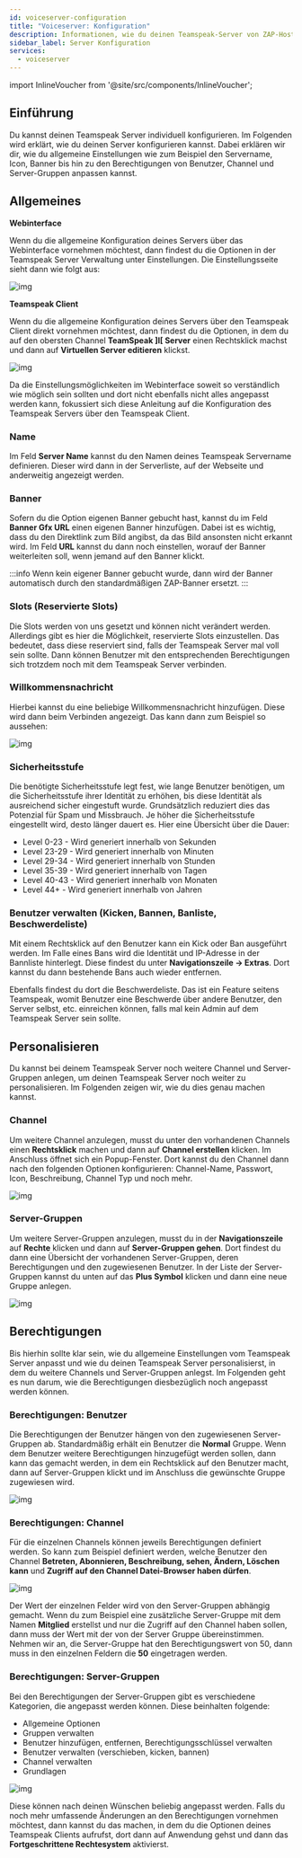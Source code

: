```yaml
---
id: voiceserver-configuration
title: "Voiceserver: Konfiguration"
description: Informationen, wie du deinen Teamspeak-Server von ZAP-Hosting konfigurieren kannst - ZAP-Hosting.com Dokumentation
sidebar_label: Server Konfiguration
services:
  - voiceserver
---
```


import InlineVoucher from '@site/src/components/InlineVoucher';

## Einführung

Du kannst deinen Teamspeak Server individuell konfigurieren. Im Folgenden wird erklärt, wie du deinen Server konfigurieren kannst. Dabei erklären wir dir, wie du allgemeine Einstellungen wie zum Beispiel den Servername, Icon, Banner bis hin zu den Berechtigungen von Benutzer, Channel und Server-Gruppen anpassen kannst. 

<InlineVoucher />

## Allgemeines

**Webinterface**

Wenn du die allgemeine Konfiguration deines Servers über das Webinterface vornehmen möchtest, dann findest du die Optionen in der Teamspeak Server Verwaltung unter Einstellungen. Die Einstellungsseite sieht dann wie folgt aus: 

![img](https://screensaver01.zap-hosting.com/index.php/s/cqYZLjCfx2BLJ3T/preview)


**Teamspeak Client**

Wenn du die allgemeine Konfiguration deines Servers über den Teamspeak Client direkt vornehmen möchtest, dann findest du die Optionen, in dem du auf den obersten Channel **TeamSpeak ]I[ Server** einen Rechtsklick machst und dann auf **Virtuellen Server editieren** klickst.

![img](https://screensaver01.zap-hosting.com/index.php/s/Ca9gaXEXA6Re88T/preview)


Da die Einstellungsmöglichkeiten im Webinterface soweit so verständlich wie möglich sein sollten und dort nicht ebenfalls nicht alles angepasst werden kann, fokussiert sich diese Anleitung auf die Konfiguration des Teamspeak Servers über den Teamspeak Client. 



### Name

Im Feld **Server Name** kannst du den Namen deines Teamspeak Servername definieren. Dieser wird dann in der Serverliste, auf der Webseite und anderweitig angezeigt werden. 



### Banner

Sofern du die Option eigenen Banner gebucht hast, kannst du im Feld **Banner Gfx URL** einen eigenen Banner hinzufügen. Dabei ist es wichtig, dass du den Direktlink zum Bild angibst, da das Bild ansonsten nicht erkannt wird. Im Feld **URL** kannst du dann noch einstellen, worauf der Banner weiterleiten soll, wenn jemand auf den Banner klickt. 

:::info
Wenn kein eigener Banner gebucht wurde, dann wird der Banner automatisch durch den standardmäßigen ZAP-Banner ersetzt. 
:::



### Slots (Reservierte Slots)

Die Slots werden von uns gesetzt und können nicht verändert werden. Allerdings gibt es hier die Möglichkeit, reservierte Slots einzustellen. Das bedeutet, dass diese reserviert sind, falls der Teamspeak Server mal voll sein sollte. Dann können Benutzer mit den entsprechenden Berechtigungen sich trotzdem noch mit dem Teamspeak Server verbinden.



### Willkommensnachricht

Hierbei kannst du eine beliebige Willkommensnachricht hinzufügen. Diese wird dann beim Verbinden angezeigt. Das kann dann zum Beispiel so aussehen:

![img](https://screensaver01.zap-hosting.com/index.php/s/eX2f6m39oEnX7Yc/preview)


### Sicherheitsstufe

Die benötigte Sicherheitsstufe legt fest, wie lange Benutzer benötigen, um die Sicherheitsstufe ihrer Identität zu erhöhen, bis diese Identität als ausreichend sicher eingestuft wurde. Grundsätzlich reduziert dies das Potenzial für Spam und Missbrauch. Je höher die Sicherheitsstufe eingestellt wird, desto länger dauert es. Hier eine Übersicht über die Dauer:

- Level 0-23 -  Wird generiert innerhalb von Sekunden
- Level 23-29 - Wird generiert innerhalb von Minuten
- Level 29-34 - Wird generiert innerhalb von Stunden
- Level 35-39 - Wird generiert innerhalb von Tagen
- Level 40-43 - Wird generiert innerhalb von Monaten
- Level 44+ - Wird generiert innerhalb von Jahren



### Benutzer verwalten (Kicken, Bannen, Banliste, Beschwerdeliste)

Mit einem Rechtsklick auf den Benutzer kann ein Kick oder Ban ausgeführt werden. Im Falle eines Bans wird die Identität und IP-Adresse in der Bannliste hinterlegt. Diese findest du unter **Navigationszeile -> Extras**. Dort kannst du dann bestehende Bans auch wieder entfernen.

Ebenfalls findest du dort die Beschwerdeliste. Das ist ein Feature seitens Teamspeak, womit Benutzer eine Beschwerde über andere Benutzer, den Server selbst, etc. einreichen können, falls mal kein Admin auf dem Teamspeak Server sein sollte. 



## Personalisieren

Du kannst bei deinem Teamspeak Server noch weitere Channel und Server-Gruppen anlegen, um deinen Teamspeak Server noch weiter zu personalisieren. Im Folgenden zeigen wir, wie du dies genau machen kannst.



### Channel

Um weitere Channel anzulegen, musst du unter den vorhandenen Channels einen **Rechtsklick** machen und dann auf **Channel erstellen** klicken. Im Anschluss öffnet sich ein Popup-Fenster. Dort kannst du den Channel dann nach den folgenden Optionen konfigurieren: Channel-Name, Passwort, Icon, Beschreibung, Channel Typ und noch mehr. 

![img](https://screensaver01.zap-hosting.com/index.php/s/TmeAiArsxAb3Ptm/preview)


### Server-Gruppen

Um weitere Server-Gruppen anzulegen, musst du in der **Navigationszeile** auf **Rechte** klicken und dann auf **Server-Gruppen gehen**. Dort findest du dann eine Übersicht der vorhandenen Server-Gruppen, deren Berechtigungen und den zugewiesenen Benutzer. In der Liste der Server-Gruppen kannst du unten auf das **Plus Symbol** klicken und dann eine neue Gruppe anlegen. 

![img](https://screensaver01.zap-hosting.com/index.php/s/WmDHRQ4RJiBf7FQ/preview)



## Berechtigungen

Bis hierhin sollte klar sein, wie du allgemeine Einstellungen vom Teamspeak Server anpasst und wie du deinen Teamspeak Server personalisierst, in dem du weitere Channels und Server-Gruppen anlegst. Im Folgenden geht es nun darum, wie die Berechtigungen diesbezüglich noch angepasst werden können. 



### Berechtigungen: Benutzer

Die Berechtigungen der Benutzer hängen von den zugewiesenen Server-Gruppen ab. Standardmäßig erhält ein Benutzer die **Normal** Gruppe. Wenn dem Benutzer weitere Berechtigungen hinzugefügt werden sollen, dann kann das gemacht werden, in dem ein Rechtsklick auf den Benutzer macht, dann auf Server-Gruppen klickt und im Anschluss die gewünschte Gruppe zugewiesen wird. 

![img](https://screensaver01.zap-hosting.com/index.php/s/oN3eCxqJpo2EW6H/preview)


### Berechtigungen: Channel 

Für die einzelnen Channels können jeweils Berechtigungen definiert werden. So kann zum Beispiel definiert werden, welche Benutzer den Channel **Betreten, Abonnieren, Beschreibung, sehen, Ändern, Löschen kann** und **Zugriff auf den Channel Datei-Browser haben dürfen**. 

![img](https://screensaver01.zap-hosting.com/index.php/s/eMdpJykriqiNfJy/preview)


Der Wert der einzelnen Felder wird von den Server-Gruppen abhängig gemacht. Wenn du zum Beispiel eine zusätzliche Server-Gruppe mit dem Namen **Mitglied** erstellst und nur die Zugriff auf den Channel haben sollen, dann muss der Wert mit der von der Server Gruppe übereinstimmen. Nehmen wir an, die Server-Gruppe hat den Berechtigungswert von 50, dann muss in den einzelnen Feldern die **50** eingetragen werden.



### Berechtigungen: Server-Gruppen

Bei den Berechtigungen der Server-Gruppen gibt es verschiedene Kategorien, die angepasst werden können. Diese beinhalten folgende:

- Allgemeine Optionen
- Gruppen verwalten
- Benutzer hinzufügen, entfernen, Berechtigungsschlüssel verwalten
- Benutzer verwalten (verschieben, kicken, bannen)
- Channel verwalten
- Grundlagen


![img](https://screensaver01.zap-hosting.com/index.php/s/teqGGTCEAXNXswD/preview)

Diese können nach deinen Wünschen beliebig angepasst werden. Falls du noch mehr umfassende Änderungen an den Berechtigungen vornehmen möchtest, dann kannst du das machen, in dem du die Optionen deines Teamspeak Clients aufrufst, dort dann auf Anwendung gehst und dann das **Fortgeschrittene Rechtesystem** aktivierst.

